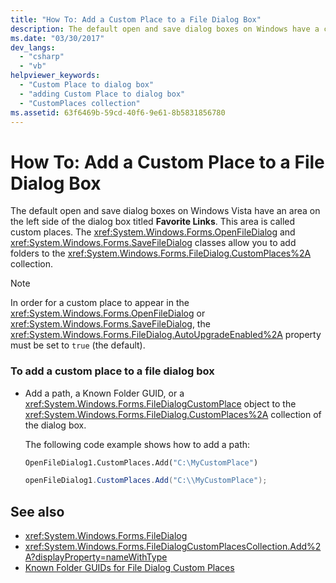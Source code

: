 ```yaml
---
title: "How To: Add a Custom Place to a File Dialog Box"
description: The default open and save dialog boxes on Windows have a custom places area. Learn how to add a custom place.
ms.date: "03/30/2017"
dev_langs: 
  - "csharp"
  - "vb"
helpviewer_keywords: 
  - "Custom Place to dialog box"
  - "adding Custom Place to dialog box"
  - "CustomPlaces collection"
ms.assetid: 63f6469b-59cd-40f6-9e61-8b5831856780
---
```

# How To: Add a Custom Place to a File Dialog Box

The default open and save dialog boxes on Windows Vista have an area on the left side of the dialog box titled **Favorite Links**. This area is called custom places. The <xref:System.Windows.Forms.OpenFileDialog> and <xref:System.Windows.Forms.SaveFileDialog> classes allow you to add folders to the <xref:System.Windows.Forms.FileDialog.CustomPlaces%2A> collection.  
  
> [!NOTE]
> In order for a custom place to appear in the <xref:System.Windows.Forms.OpenFileDialog> or <xref:System.Windows.Forms.SaveFileDialog>, the <xref:System.Windows.Forms.FileDialog.AutoUpgradeEnabled%2A> property must be set to `true` (the default).  
  
### To add a custom place to a file dialog box  
  
- Add a path, a Known Folder GUID, or a <xref:System.Windows.Forms.FileDialogCustomPlace> object to the <xref:System.Windows.Forms.FileDialog.CustomPlaces%2A> collection of the dialog box.  
  
     The following code example shows how to add a path:  
  
    ```vb  
    OpenFileDialog1.CustomPlaces.Add("C:\MyCustomPlace")  
    ```  
  
    ```csharp  
    openFileDialog1.CustomPlaces.Add("C:\\MyCustomPlace");  
    ```  
  
## See also

- <xref:System.Windows.Forms.FileDialog>
- <xref:System.Windows.Forms.FileDialogCustomPlacesCollection.Add%2A?displayProperty=nameWithType>
- [Known Folder GUIDs for File Dialog Custom Places](known-folder-guids-for-file-dialog-custom-places.md)
